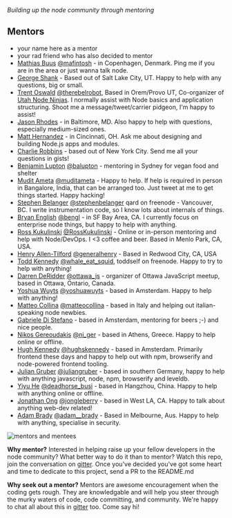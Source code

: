 *Building up the node community through mentoring*

Mentors
-------
- your name here as a mentor
- your rad friend who has also decided to mentor
- [Mathias Buus](https://github.com/mafintosh) [@mafintosh](https://twitter.com/mafintosh) - in Copenhagen, Denmark. Ping me if you are in the area or just wanna talk node.
- [George Shank](https://github.com/taterbase) - Based out of Salt Lake City, UT. Happy to help with any questions, big or small.
- [Trent Oswald](https://github.com/therebelrobot) [@therebelrobot](https://twitter.com/therebelrobot), Based in Orem/Provo UT, Co-organizer of [Utah Node Ninjas](http://utahnode.ninja). I normally assist with Node basics and application structuring. Shoot me a message/tweet/carrier pidgeon, I'm happy to assist!
- [Jason Rhodes](https://github.com/jasonrhodes) - in Baltimore, MD. Also happy to help with questions, especially medium-sized ones.
- [Matt Hernandez](https://github.com/fiveisprime) - in Cincinnati, OH. Ask me about designing and building Node.js apps and modules.
- [Charlie Robbins](https://github.com/indexzero) - based out of New York City. Send me all your questions in gists!
- [Benjamin Lupton](http://balupton.com) [@balupton](https://github.com/balupton) - mentoring in Sydney for vegan food and shelter
- [Mudit Ameta](https://github.com/zeusdeux) [@muditameta](https://twitter.com/muditameta) - Happy to help. If help is required in person in Bangalore, India, that can be arranged too. Just tweet at me to get things started. Happy hacking!
- [Stephen Belanger](https://github.com/qard) [@stephenbelanger](https://twitter.com/stephenbelanger) qard on freenode - Vancouver, BC. I write instrumentation code, so I know lots about internals of things.
- [Bryan English](https://github.com/bengl) [@bengl](https://twitter.com/bengl) - in SF Bay Area, CA. I currently focus on enterprise node things, but happy to help with anything.
- [Ross Kukulinski](https://github.com/rosskukulinski) [@RossKukulinski](https://twitter.com/rosskukulinski) - Online or in-person mentoring and help with Node/DevOps. I <3 coffee and beer.  Based in Menlo Park, CA, USA.
- [Henry Allen-Tilford](https://github.com/generalhenry) [@generalhenry](https://twitter.com/generalhenry) - Based in Redwood City, CA, USA
- [Todd Kennedy](https://github.com/toddself) [@whale_eat_squid](https://twitter.com/whale_eat_squid), toddself on freenode. Happy to try to help with anything!
- [Darren DeRidder](https://github.com/darrenderidder) [@ottawa_js](https://twitter.com/ottawa_js) - organizer of Ottawa JavaScript meetup, based in Ottawa, Ontario, Canada.
- [Yoshua Wuyts](https://github.com/yoshuawuyts) [@yoshuawuyts](https://twitter.com/yoshuawuyts) - based in Amsterdam. Happy to help with anything!
- [Matteo Collina](https://github.com/mcollina) [@matteocollina](https://twitter.com/matteocollina) - based in Italy and helping out italian-speaking node newbies.
- [Gabriele Di Stefano](https://github.com/gabrieleds) - based in Amsterdam, mentoring for beers ;-) and nice people.
- [Nikos Gereoudakis](https://github.com/stream7) [@ni_ger](https://twitter.com/ni_ger) - based in Athens, Greece. Happy to help online or offline.
- [Hugh Kennedy](http://github.com/hughsk) [@hughskennedy](http://twitter.com/hughskennedy) - based in Amsterdam. Primarily frontend these days and happy to help out with npm, browserify and node-powered frontend tooling.
- [Julian Gruber](https://github.com/juliangruber) [@juliangruber](https://twitter.com/juliangruber) - based in southern Germany, happy to help with anything javascript, node, npm, browserify and leveldb.
- [Yiyu He](https://github.com/dead-horse) [@deadhorse_busi](https://twitter.com/deadhorse_busi) - based in Hangzhou, China. Happy to help with anything online or offline.
- [Jonathan Ong](https://github.com/jonathanong) [@jongleberry](https://twitter.com/jongleberry) - based in West LA, CA. Happy to talk about anything web-dev related!
- [Adam Brady](https://github.com/SomeoneWeird) [@adam__brady](http://twitter.com/adam__brady) - Based in Melbourne, Aus. Happy to help with anything, specialise in security.

![mentors and mentees](http://media.giphy.com/media/AyAxcQ0DsAJzi/giphy.gif)

**Why mentor?**
Interested in helping raise up your fellow developers in the node community? What better way to do it than to mentor? Watch this repo, join the conversation on [gitter](https://gitter.im/node-forward/mentors). Once you've decided you've got some heart and time to dedicate to this project, send a PR to the README.md

**Why seek out a mentor?**
Mentors are awesome encouragement when the coding gets rough. They are knowledgable and will help you steer through the murky waters of code, code committing, and community.  We're happy to chat all about this in [gitter](https://gitter.im/node-forward/mentors) too. Come say hi!
